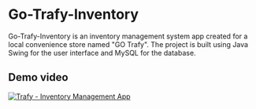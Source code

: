 # Go-Trafy-Inventory
Go-Trafy-Inventory is an inventory management system app created for a local convenience store named "GO Trafy". The project is built using Java Swing for the user interface and MySQL for the database.

## Demo video
[![Trafy - Inventory Management App](https://img.youtube.com/vi/IxR1jZhJlJI/0.jpg)](https://youtu.be/watch?v=IxR1jZhJlJI "Trafy - Inventory Management App")
